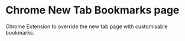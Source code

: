 # Chrome New Tab Bookmarks page

Chrome Extension to override the new tab page with customisable bookmarks.
